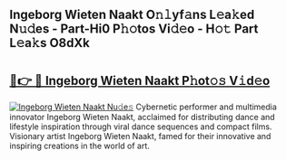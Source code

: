## Ingeborg Wieten Naakt O𝚗𝚕yf𝚊ns L𝚎a𝚔ed N𝚞𝚍es - Part-Hi0 P𝚑𝚘tos Vi𝚍𝚎o - H𝚘𝚝 Part L𝚎a𝚔s O8dXk

# <h2><a href="http://kf76gl.oniu.top/?m=Ingeborg+Wieten+Naakt">🔗👉 🔴 Ingeborg Wieten Naakt P𝚑ot𝚘𝚜 V𝚒d𝚎o</a></h2>

[![Ingeborg Wieten Naakt Nu𝚍e𝚜](https://i.imgur.com/0qMVB7G.gif)](http://kf76gl.oniu.top/?m=Ingeborg+Wieten+Naakt)
Cybernetic performer and multimedia innovator Ingeborg Wieten Naakt, acclaimed for distributing dance and lifestyle inspiration through viral dance sequences and compact films. Visionary artist Ingeborg Wieten Naakt, famed for their innovative and inspiring creations in the world of art.  
